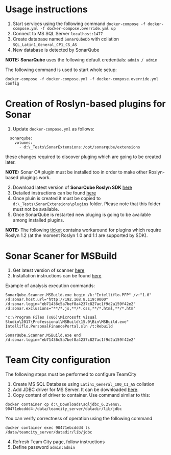 # Usage instructions

1. Start services using the following command `docker-compose -f docker-compose.yml -f docker-compose.override.yml up`
1. Connect to MS SQL Server `localhost:1477`
1. Create database named `SonarQubeDb` with collation `SQL_Latin1_General_CP1_CS_AS`
1. New database is detected by SonarQube

**NOTE:** **SonarQube** uses the following default credentials: `admin / admin`

The following command is used to start whole setup:
```
docker-compose -f docker-compose.yml -f docker-compose.override.yml config
```

# Creation of Roslyn-based plugins for Sonar

1. Update `docker-compose.yml` as follows: 
```
  sonarqube:
    volumes:
      - d:\_Tests\SonarExtensions:/opt/sonarqube/extensions
```
these changes required to discover pluging which are going to be created later.

**NOTE:** Sonar C# plugin must be installed too in order to make other Roslyn-based plugings work.

2. Download latest version of **SonarQube Roslyn SDK** [here](https://github.com/SonarSource/sonarqube-roslyn-sdk/releases)
1. Detailed instructions can be found [here](https://github.com/SonarSource/sonarqube-roslyn-sdk) 
1. Once pluin is created it must be copied to `d:\_Tests\SonarExtensions\plugins` folder. Please note that this folder must not be available. 
1. Once SonarQube is restarted new pluging is going to be available among installed plugins.

**NOTE:** The following [ticket](https://jira.sonarsource.com/browse/SFSRAP-45) contains workaround for plugins which require Roslyn 1.2 (at the moment Roslyn 1.0 and 1.1 are supported by SDK).

# Sonar Scaner for MSBuild

1. Get latest version of scanner [here](https://github.com/SonarSource/sonar-scanner-msbuild/releases)
1. Installation instructions can be found [here](https://docs.sonarqube.org/display/SCAN/Scanning+on+Windows)


Example of analysis execution commands:

```
SonarQube.Scanner.MSBuild.exe begin /k:"Intelliflo.PFP" /v:"1.0" /d:sonar.host.url="http://192.168.8.119:9000" /d:sonar.login="eb71436c5a7bef8a4237c827ac1f9d2a159f42e2" /d:sonar.exclusions="**/*.js,**/*.css,**/*.html,**/*.htm"

"c:\Program Files (x86)\Microsoft Visual Studio\2017\Professional\MSBuild\15.0\Bin\MSBuild.exe" Intelliflo.PersonalFinancePortal.sln /t:Rebuild

SonarQube.Scanner.MSBuild.exe end /d:sonar.login="eb71436c5a7bef8a4237c827ac1f9d2a159f42e2"
```

# Team City configuration
The following steps must be performed to configure TeamCity
1. Create MS SQL Database using `Latin1_General_100_CI_AS` collation
2. Add JDBC driver for MS Server. It can be downloaded [here](https://www.microsoft.com/en-us/download/details.aspx?id=55539).
3. Copy content of driver to container. Use command similar to this:
```
docker container cp d:\_Downloads\sqljdbc_6.2\enu\. 90471ebcddd4:/data/teamcity_server/datadir/lib/jdbc
```
You can verify correctness of operation using the following command
```
docker container exec 90471ebcddd4 ls /data/teamcity_server/datadir/lib/jdbc
```
4. Refresh Team City page, follow instructions
5. Define password `admin:admin`